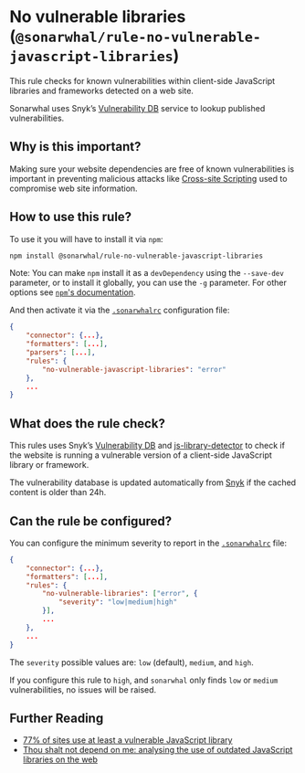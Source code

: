 # No vulnerable libraries (`@sonarwhal/rule-no-vulnerable-javascript-libraries`)

This rule checks for known vulnerabilities within client-side JavaScript
libraries and frameworks detected on a web site.

Sonarwhal uses Snyk’s [Vulnerability DB][snykdb] service to lookup
published vulnerabilities.

## Why is this important?

Making sure your website dependencies are free of known vulnerabilities
is important in preventing malicious attacks like [Cross-site Scripting][XSS]
used to compromise web site information.

## How to use this rule?

To use it you will have to install it via `npm`:

```bash
npm install @sonarwhal/rule-no-vulnerable-javascript-libraries
```

Note: You can make `npm` install it as a `devDependency` using the `--save-dev`
parameter, or to install it globally, you can use the `-g` parameter. For
other options see
[`npm`'s documentation](https://docs.npmjs.com/cli/install).

And then activate it via the [`.sonarwhalrc`][sonarwhalrc]
configuration file:

```json
{
    "connector": {...},
    "formatters": [...],
    "parsers": [...],
    "rules": {
        "no-vulnerable-javascript-libraries": "error"
    },
    ...
}
```

## What does the rule check?

This rules uses Snyk’s [Vulnerability DB][snykdb] and
[js-library-detector][js-library-detector] to check if the
website is running a vulnerable version of a client-side JavaScript
library or framework.

The vulnerability database is updated automatically from [Snyk][snykdb]
if the cached content is older than 24h.

## Can the rule be configured?

You can configure the minimum severity to report in the
[`.sonarwhalrc`][sonarwhalrc] file:

```json
{
    "connector": {...},
    "formatters": [...],
    "rules": {
        "no-vulnerable-libraries": ["error", {
            "severity": "low|medium|high"
        }],
        ...
    },
    ...
}
```

The `severity` possible values are: `low` (default), `medium`,
and `high`.

If you configure this rule to `high`, and `sonarwhal` only finds
`low` or `medium` vulnerabilities, no issues will be raised.

## Further Reading

* [77% of sites use at least a vulnerable JavaScript library][77 vulnerable]
* [Thou shalt not depend on me: analysing the use of outdated JavaScript
   libraries on the web][not depend on me]

<!-- Link labels: -->

[77 vulnerable]: https://snyk.io/blog/77-percent-of-sites-use-vulnerable-js-libraries/
[js-library-detector]: https://npmjs.com/package/js-library-detector
[not depend on me]: https://blog.acolyer.org/2017/03/07/thou-shalt-not-depend-on-me-analysing-the-use-of-outdated-javascript-libraries-on-the-web/
[snykdb]: https://snyk.io/vuln/
[sonarwhalrc]: https://sonarwhal.com/docs/user-guide/further-configuration/sonarwhalrc-formats/
[XSS]: https://developer.mozilla.org/en-US/docs/Glossary/Cross-site_scripting
